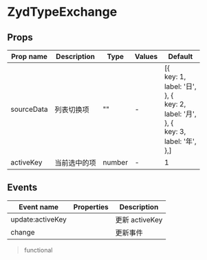 # ZydTypeExchange

<ClientOnly>
<CodePreview>
<template slot="preview">
<ZydTypeExchange />
</template>
<template slot="code">

```vue
<template>
  <div class="box">
    <ZydTypeExchange :activeKey.sync="activeKey" />
  </div>
</template>

<script>
import { ZydTypeExchange } from 'zyd-design';
export default {
  components: { ZydTypeExchange },
  data() {
    return {
      activeKey: 1,
    };
  },
};
</script>

<style lang="scss" scoped>
.box {
  width: 100%;
  height: 100%;
}
</style>
```

</template>
</CodePreview>
</ClientOnly>

## Props

| Prop name  | Description  | Type   | Values | Default                                                                                                                   |
| ---------- | ------------ | ------ | ------ | ------------------------------------------------------------------------------------------------------------------------- |
| sourceData | 列表切换项   | ""     | -      | [{<br/> key: 1,<br/> label: '日',<br/>}, {<br/> key: 2,<br/> label: '月',<br/>}, {<br/> key: 3,<br/> label: '年',<br/>},] |
| activeKey  | 当前选中的项 | number | -      | 1                                                                                                                         |

## Events

| Event name       | Properties | Description    |
| ---------------- | ---------- | -------------- |
| update:activeKey |            | 更新 activeKey |
| change           |            | 更新事件       |

> functional
